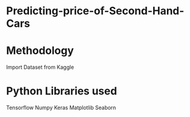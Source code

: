 # Predicting-price-of-Second-Hand-Cars

# Methodology
Import Dataset from Kaggle 

# Python Libraries used 
Tensorflow
Numpy
Keras
Matplotlib
Seaborn
